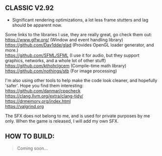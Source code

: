
CLASSIC V2.92
------------
- Significant rendering optimizations, a lot less frame stutters and lag should be apparent now. 


Some links to the libraries I use, they are really great, go check them out:<br>
https://www.glfw.org/ (Window and event handling library)<br>
https://github.com/Dav1dde/glad (Provides OpenGL loader generator, and more.)<br>
https://github.com/SFML/SFML (I use it for audio, but they support graphics, networks, and a whole lot of other stuff)<br>
https://github.com/kthohr/gcem (Compile-time math library)<br>
https://github.com/nothings/stb (For image processing)<br>

I'm also using other tools to help make the code look cleaner, and hopefully 'safer'. Hope you find them interesting:
https://github.com/danmar/cppcheck<br>
https://clang.llvm.org/extra/clang-tidy/<br>
https://drmemory.org/index.html<br>
https://valgrind.org<br>

The SFX does not belong to me, and is used for private purposes by me only. When the game is released,
I will add my own SFX.

HOW TO BUILD:
-------------

> Coming soon...



